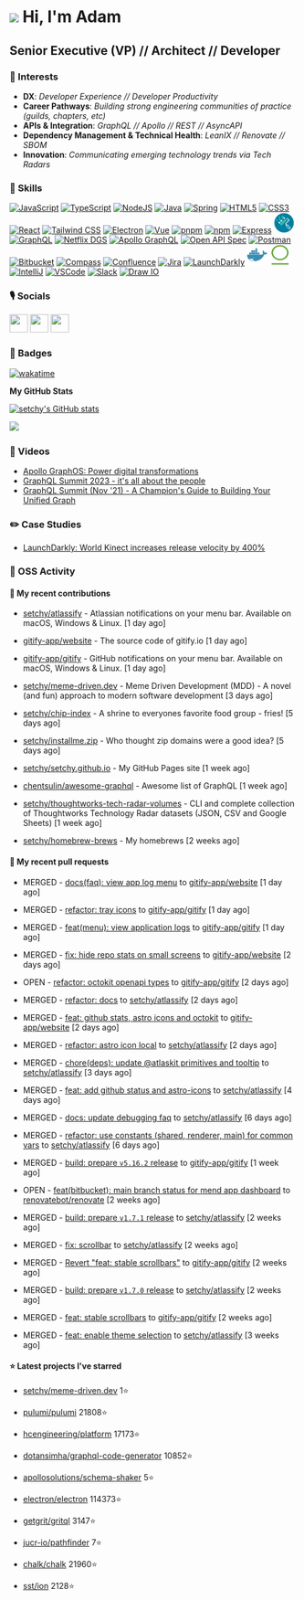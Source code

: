 ![](https://user-images.githubusercontent.com/18350557/176309783-0785949b-9127-417c-8b55-ab5a4333674e.gif) Hi, I'm Adam
============================================================================================================================

Senior Executive (VP) // Architect // Developer
-----------------------------------------------

### 🔭 Interests

- **DX**: *Developer Experience // Developer Productivity*
- **Career Pathways**: *Building strong engineering communities of practice (guilds, chapters, etc)*
- **APIs & Integration**: *GraphQL // Apollo // REST // AsyncAPI*
- **Dependency Management & Technical Health**: *LeanIX // Renovate // SBOM*
- **Innovation**: *Communicating emerging technology trends via Tech Radars*

### 💪 Skills

<p align="left">
  <a href="https://developer.mozilla.org/en-US/docs/Web/JavaScript" target="_blank" rel="noreferrer"><img src="https://raw.githubusercontent.com/danielcranney/readme-generator/main/public/icons/skills/javascript-colored.svg" width="36" height="36" alt="JavaScript" /></a>
  <a href="https://www.typescriptlang.org/" target="_blank" rel="noreferrer"><img src="https://raw.githubusercontent.com/danielcranney/readme-generator/main/public/icons/skills/typescript-colored.svg" width="36" height="36" alt="TypeScript" /></a>
  <a href="https://nodejs.org/en/" target="_blank" rel="noreferrer"><img src="https://raw.githubusercontent.com/danielcranney/readme-generator/main/public/icons/skills/nodejs-colored.svg" width="36" height="36" alt="NodeJS" /></a>
  <a href="https://www.oracle.com/java/" target="_blank" rel="noreferrer"><img src="https://raw.githubusercontent.com/danielcranney/readme-generator/main/public/icons/skills/java-colored.svg" width="36" height="36" alt="Java" /></a>
  <a href="https://spring.io/" target="_blank" rel="noreferrer"><img src="https://cdn.worldvectorlogo.com/logos/spring-3.svg" width="36" height="36" alt="Spring" /></a> 
  <a href="https://developer.mozilla.org/en-US/docs/Glossary/HTML5" target="_blank" rel="noreferrer"><img src="https://raw.githubusercontent.com/danielcranney/readme-generator/main/public/icons/skills/html5-colored.svg" width="36" height="36" alt="HTML5" /></a>
  <a href="https://www.w3.org/TR/CSS/#css" target="_blank" rel="noreferrer"><img src="https://raw.githubusercontent.com/danielcranney/readme-generator/main/public/icons/skills/css3-colored.svg" width="36" height="36" alt="CSS3" /></a>
  <a href="https://react.dev/" target="_blank" rel="noreferrer"><img src="https://cdn.worldvectorlogo.com/logos/react-2.svg" width="36" height="36" alt="React" /></a>
  <a href="https://tailwindcss.com/" target="_blank" rel="noreferrer"><img src="https://cdn.worldvectorlogo.com/logos/tailwind-css-2.svg" width="36" height="36" alt="Tailwind CSS" /></a>
  <a href="https://www.electronjs.org/" target="_blank" rel="noreferrer"><img src="https://cdn.worldvectorlogo.com/logos/electron-1.svg" width="36" height="36" alt="Electron" /></a>
  <a href="https://vuejs.org/" target="_blank" rel="noreferrer"><img src="https://cdn.worldvectorlogo.com/logos/vue-9.svg" width="36" height="36" alt="Vue" /></a>
  <a href="https://pnpm.io/" target="_blank" rel="noreferrer"><img src="https://encrypted-tbn0.gstatic.com/images?q=tbn:ANd9GcSGcwBnoTNg212cvEclMX-_qRw_P-_odFp3aafVal77Hg&s" width="36" height="36" alt="pnpm" /></a>
  <a href="https://www.npmjs.com/" target="_blank" rel="noreferrer"><img src="https://cdn.worldvectorlogo.com/logos/npm-square-red-1.svg" width="36" height="36" alt="npm" /></a>
  <a href="https://expressjs.com/" target="_blank" rel="noreferrer"><img src="https://raw.githubusercontent.com/danielcranney/readme-generator/main/public/icons/skills/express-colored.svg" width="36" height="36" alt="Express" /></a>
  <a href="https://docs.renovatebot.com/" target="_blank" rel="noreferrer"><img src="https://raw.githubusercontent.com/renovatebot/renovate/refs/heads/main/docs/usage/assets/images/logo.png" width="36" height="36" alt="Renovate" /></a>
  <a href="https://graphql.org/" target="_blank" rel="noreferrer"><img src="https://raw.githubusercontent.com/danielcranney/readme-generator/main/public/icons/skills/graphql-colored.svg" width="36" height="36" alt="GraphQL" /></a>
  <a href="https://netflix.github.io/dgs/" target="_blank" rel="noreferrer"><img src="https://raw.githubusercontent.com/Netflix/dgs/main/docs/images/dgs-framework-brand/Icon/dgs-icon--blue.svg" width="36" height="36" alt="Netflix DGS" /></a>
  <a href="https://apollographql.com/" target="_blank" rel="noreferrer"><img src="https://cdn.worldvectorlogo.com/logos/apollo-graphql-compact.svg" width="36" height="36" alt="Apollo GraphQL" /></a>
  <a href="https://swagger.io/specification/" target="_blank" rel="noreferrer"><img src="https://cdn.worldvectorlogo.com/logos/openapi-1.svg" width="36" height="36" alt="Open API Spec" /></a>
  <a href="https://www.postman.com//" target="_blank" rel="noreferrer"><img src="https://cdn.worldvectorlogo.com/logos/postman.svg" width="36" height="36" alt="Postman" /></a>
  <a href="https://www.atlassian.com/software/bitbucket" target="_blank" rel="noreferrer"><img src="https://cdn.worldvectorlogo.com/logos/bitbucket-icon.svg" width="36" height="36" alt="Bitbucket" /></a>
  <a href="https://www.atlassian.com/software/compass" target="_blank" rel="noreferrer"><img src="https://cdn.worldvectorlogo.com/logos/atlassian-compass-1.svg" width="36" height="36" alt="Compass" /></a>
  <a href="https://www.atlassian.com/software/confluence" target="_blank" rel="noreferrer"><img src="https://cdn.worldvectorlogo.com/logos/confluence-1.svg" width="36" height="36" alt="Confluence" /></a>
  <a href="https://www.atlassian.com/software/jira" target="_blank" rel="noreferrer"><img src="https://cdn.worldvectorlogo.com/logos/jira-1.svg" width="36" height="36" alt="Jira" /></a>
  <a href="https://launchdarkly.com/" target="_blank" rel="noreferrer"><img src="https://cdn.worldvectorlogo.com/logos/launchdarkly-2.svg" width="36" height="36" alt="LaunchDarkly" /></a>
  <a href="https://docker.com/" target="_blank" rel="noreferrer"><img src="https://raw.githubusercontent.com/nx211/homer-icons/master/png/docker.png" width="36" height="36" alt="Docker" /></a>
  <a href="https://jfrog.com/artifactory/" target="_blank" rel="noreferrer"><img src="https://raw.githubusercontent.com/nx211/homer-icons/master/png/artifactory.png" width="36" height="36" alt="Artifactory" /></a>
  <a href="https://www.jetbrains.com/idea/" target="_blank" rel="noreferrer"><img src="https://cdn.worldvectorlogo.com/logos/intellij-idea-1.svg" width="36" height="36" alt="IntelliJ" /></a>
  <a href="https://code.visualstudio.com/" target="_blank" rel="noreferrer"><img src="https://cdn.worldvectorlogo.com/logos/visual-studio-code-1.svg" width="36" height="36" alt="VSCode" /></a>
  <a href="https://slack.com/" target="_blank" rel="noreferrer"><img src="https://cdn.worldvectorlogo.com/logos/slack-new-logo.svg" width="36" height="36" alt="Slack" /></a>
  <a href="https://drawio-app.com/" target="_blank" rel="noreferrer"><img src="https://cdn.worldvectorlogo.com/logos/draw-io.svg" width="36" height="36" alt="Draw IO" /></a>
</p>

                      

### 🎙️ Socials
                  
<p align="left">
  <a href="https://www.github.com/setchy" target="_blank" rel="noreferrer"><img src="https://raw.githubusercontent.com/danielcranney/readme-generator/main/public/icons/socials/github.svg" width="32" height="32" /></a>
  <a href="https://www.linkedin.com/in/adamsetch" target="_blank" rel="noreferrer"><img src="https://raw.githubusercontent.com/danielcranney/readme-generator/main/public/icons/socials/linkedin.svg" width="32" height="32" /></a>
  <a href="https://www.twitter.com/setchy87" target="_blank" rel="noreferrer"><img src="https://raw.githubusercontent.com/danielcranney/readme-generator/main/public/icons/socials/twitter.svg" width="32" height="32" /></a>
</p>

### 📛 Badges

[![wakatime](https://wakatime.com/badge/user/2b948ae2-4be1-4020-8a57-7de60b53fe1d.svg)](https://wakatime.com/@2b948ae2-4be1-4020-8a57-7de60b53fe1d)

<b>My GitHub Stats</b>

<a href="http://www.github.com/setchy"><img src="https://github-readme-stats.vercel.app/api?username=setchy&show_icons=true&hide=&count_private=true&title_color=0891b2&text_color=ffffff&icon_color=0891b2&bg_color=1c1917&hide_border=true&show_icons=true" alt="setchy's GitHub stats" /></a>

<a href="http://www.github.com/setchy"><img src="https://github-readme-streak-stats.herokuapp.com/?user=setchy&stroke=ffffff&background=1c1917&ring=0891b2&fire=0891b2&currStreakNum=ffffff&currStreakLabel=0891b2&sideNums=ffffff&sideLabels=ffffff&dates=ffffff&hide_border=true" /></a>

### 📼 Videos

- [Apollo GraphOS: Power digital transformations](https://www.apollographql.com/enterprise?wvideo=4fu2lsjssc)
- [GraphQL Summit 2023 - it's all about the people](https://www.youtube.com/watch?v=090IWEcHbJc)
- [GraphQL Summit (Nov '21) - A Champion's Guide to Building Your Unified Graph](https://www.apollographql.com/events/roundtable/graphql-summit-november-2021/a-champions-guide-to-building-your-unified-graph)

### ✏️ Case Studies

- [LaunchDarkly: World Kinect increases release velocity by 400%](https://launchdarkly.com/case-studies/world-kinect/)

### 🎯 OSS Activity
#### 🚀 My recent contributions



- [setchy/atlassify](https://github.com/setchy/atlassify) - Atlassian notifications on your menu bar. Available on macOS, Windows &amp; Linux.  [1 day ago]

- [gitify-app/website](https://github.com/gitify-app/website) - The source code of gitify.io [1 day ago]

- [gitify-app/gitify](https://github.com/gitify-app/gitify) - GitHub notifications on your menu bar. Available on macOS, Windows &amp; Linux. [1 day ago]

- [setchy/meme-driven.dev](https://github.com/setchy/meme-driven.dev) - Meme Driven Development (MDD) - A novel (and fun) approach to modern software development [3 days ago]

- [setchy/chip-index](https://github.com/setchy/chip-index) - A shrine to everyones favorite food group - fries! [5 days ago]

- [setchy/installme.zip](https://github.com/setchy/installme.zip) - Who thought zip domains were a good idea? [5 days ago]

- [setchy/setchy.github.io](https://github.com/setchy/setchy.github.io) - My GitHub Pages site [1 week ago]

- [chentsulin/awesome-graphql](https://github.com/chentsulin/awesome-graphql) - Awesome list of GraphQL [1 week ago]

- [setchy/thoughtworks-tech-radar-volumes](https://github.com/setchy/thoughtworks-tech-radar-volumes) - CLI and complete collection of Thoughtworks Technology Radar datasets (JSON, CSV and Google Sheets) [1 week ago]

- [setchy/homebrew-brews](https://github.com/setchy/homebrew-brews) - My homebrews [2 weeks ago]

#### 🎉 My recent pull requests



- MERGED - [docs(faq): view app log menu](https://github.com/gitify-app/website/pull/264) to [gitify-app/website](https://github.com/gitify-app/website) [1 day ago]

- MERGED - [refactor: tray icons](https://github.com/gitify-app/gitify/pull/1633) to [gitify-app/gitify](https://github.com/gitify-app/gitify) [1 day ago]

- MERGED - [feat(menu): view application logs](https://github.com/gitify-app/gitify/pull/1632) to [gitify-app/gitify](https://github.com/gitify-app/gitify) [1 day ago]

- MERGED - [fix: hide repo stats on small screens](https://github.com/gitify-app/website/pull/261) to [gitify-app/website](https://github.com/gitify-app/website) [2 days ago]

- OPEN - [refactor: octokit openapi types](https://github.com/gitify-app/gitify/pull/1626) to [gitify-app/gitify](https://github.com/gitify-app/gitify) [2 days ago]

- MERGED - [refactor: docs](https://github.com/setchy/atlassify/pull/340) to [setchy/atlassify](https://github.com/setchy/atlassify) [2 days ago]

- MERGED - [feat: github stats, astro icons and octokit](https://github.com/gitify-app/website/pull/260) to [gitify-app/website](https://github.com/gitify-app/website) [2 days ago]

- MERGED - [refactor: astro icon local](https://github.com/setchy/atlassify/pull/339) to [setchy/atlassify](https://github.com/setchy/atlassify) [2 days ago]

- MERGED - [chore(deps): update @atlaskit primitives and tooltip](https://github.com/setchy/atlassify/pull/338) to [setchy/atlassify](https://github.com/setchy/atlassify) [3 days ago]

- MERGED - [feat: add github status and astro-icons](https://github.com/setchy/atlassify/pull/333) to [setchy/atlassify](https://github.com/setchy/atlassify) [4 days ago]

- MERGED - [docs: update debugging faq](https://github.com/setchy/atlassify/pull/326) to [setchy/atlassify](https://github.com/setchy/atlassify) [6 days ago]

- MERGED - [refactor: use constants (shared, renderer, main) for common vars](https://github.com/setchy/atlassify/pull/325) to [setchy/atlassify](https://github.com/setchy/atlassify) [6 days ago]

- MERGED - [build: prepare `v5.16.2` release](https://github.com/gitify-app/gitify/pull/1623) to [gitify-app/gitify](https://github.com/gitify-app/gitify) [1 week ago]

- OPEN - [feat(bitbucket): main branch status for mend app dashboard](https://github.com/renovatebot/renovate/pull/32165) to [renovatebot/renovate](https://github.com/renovatebot/renovate) [2 weeks ago]

- MERGED - [build: prepare `v1.7.1` release](https://github.com/setchy/atlassify/pull/299) to [setchy/atlassify](https://github.com/setchy/atlassify) [2 weeks ago]

- MERGED - [fix: scrollbar](https://github.com/setchy/atlassify/pull/298) to [setchy/atlassify](https://github.com/setchy/atlassify) [2 weeks ago]

- MERGED - [Revert &#34;feat: stable scrollbars&#34;](https://github.com/gitify-app/gitify/pull/1608) to [gitify-app/gitify](https://github.com/gitify-app/gitify) [2 weeks ago]

- MERGED - [build: prepare `v1.7.0` release](https://github.com/setchy/atlassify/pull/296) to [setchy/atlassify](https://github.com/setchy/atlassify) [2 weeks ago]

- MERGED - [feat: stable scrollbars](https://github.com/gitify-app/gitify/pull/1603) to [gitify-app/gitify](https://github.com/gitify-app/gitify) [2 weeks ago]

- MERGED - [feat: enable theme selection](https://github.com/setchy/atlassify/pull/285) to [setchy/atlassify](https://github.com/setchy/atlassify) [3 weeks ago]

#### ⭐ Latest projects I've starred



- [setchy/meme-driven.dev](https://github.com/setchy/meme-driven.dev) 1⭐

- [pulumi/pulumi](https://github.com/pulumi/pulumi) 21808⭐

- [hcengineering/platform](https://github.com/hcengineering/platform) 17173⭐

- [dotansimha/graphql-code-generator](https://github.com/dotansimha/graphql-code-generator) 10852⭐

- [apollosolutions/schema-shaker](https://github.com/apollosolutions/schema-shaker) 5⭐

- [electron/electron](https://github.com/electron/electron) 114373⭐

- [getgrit/gritql](https://github.com/getgrit/gritql) 3147⭐

- [jucr-io/pathfinder](https://github.com/jucr-io/pathfinder) 7⭐

- [chalk/chalk](https://github.com/chalk/chalk) 21960⭐

- [sst/ion](https://github.com/sst/ion) 2128⭐


